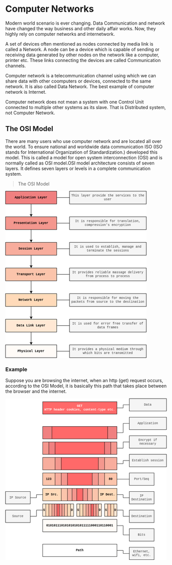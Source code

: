 # Computer Networks

Modern world scenario is ever changing. Data Communication and network have changed the way business and other daily affair works. Now, they highly rely on computer networks and internetwork.

A set of devices often mentioned as nodes connected by media link is called a Network.
A node can be a device which is capable of sending or receiving data generated by other nodes on the network like a computer, printer etc. These links connecting the devices are called Communication channels.

Computer network is a telecommunication channel using which we can share data with other coomputers or devices, connected to the same network. It is also called Data Network. The best example of computer network is Internet.

Computer network does not mean a system with one Control Unit connected to multiple other systems as its slave. That is Distributed system, not Computer Network.

## The OSI Model

There are many users who use computer network and are located all over the world. To ensure national and worldwide data communication ISO (ISO stands for International Organization of Standardization.) developed this model. This is called a model for open system interconnection (OSI) and is normally called as OSI model.OSI model architecture consists of seven layers. It defines seven layers or levels in a complete communication system.

>The OSI Model 

![OSI Model](resources/osimodel.png) 

### Example

Suppose you are browsing the internet, when an http (get) request occurs, according to the OSI Model, it is basically this path that takes place between the browser and the internet.

![OSI Model Example](resources/osimodelexample.png) 
